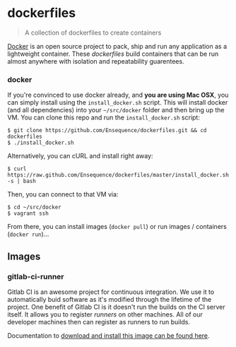 # dockerfiles

> A collection of dockerfiles to create containers

[Docker](http://docker.io) is an open source project to pack, ship and run any application as a lightweight container. These *dockerfiles* build containers that can be run almost anywhere with isolation and repeatability guarentees.


### docker

If you're convinced to use docker already, and __you are using Mac OSX__, you can simply install using the `install_docker.sh` script. This will install docker (and all dependencies) into your `~/src/docker` folder and then bring up the VM.  You can clone this repo and run the `install_docker.sh` script:

```
$ git clone https://github.com/Ensequence/dockerfiles.git && cd dockerfiles
$ ./install_docker.sh
```

Alternatively, you can cURL and install right away:

```
$ curl https://raw.github.com/Ensequence/dockerfiles/master/install_docker.sh -s | bash
```

Then, you can connect to that VM via:

```
$ cd ~/src/docker
$ vagrant ssh
```

From there, you can install images (`docker pull`) or run images / containers (`docker run`)...


## Images

### gitlab-ci-runner

Gitlab CI is an awesome project for continuous integration.  We use it to automatically buid software as it's modified through the lifetime of the project.  One benefit of Gitlab CI is it doesn't run the builds on the CI server itself.  It allows you to register *runners* on other machines.  All of our developer machines then can register as runners to run builds. 

Documentation to [download and install this image can be found here](gitlab-ci-runner/README.md).

